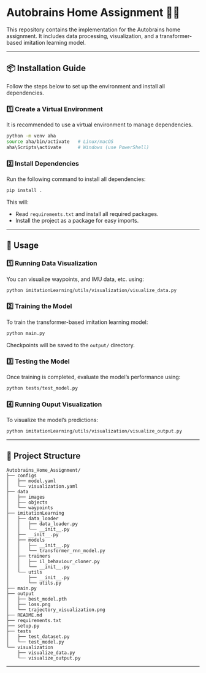 # Autobrains Home Assignment 🚗💡

This repository contains the implementation for the Autobrains home assignment. It includes data processing, visualization, and a transformer-based imitation learning model.

---

## 📦 **Installation Guide**
Follow the steps below to set up the environment and install all dependencies.

### **1️⃣ Create a Virtual Environment**
It is recommended to use a virtual environment to manage dependencies.

```bash
python -m venv aha
source aha/bin/activate   # Linux/macOS
aha\Scripts\activate      # Windows (use PowerShell)
```

### **2️⃣ Install Dependencies**
Run the following command to install all dependencies:

```bash
pip install .
```

This will:
- Read `requirements.txt` and install all required packages.
- Install the project as a package for easy imports.

---

## 🚀 **Usage**
### **1️⃣ Running Data Visualization**
You can visualize waypoints, and IMU data, etc. using:

```bash
python imitationLearning/utils/visualization/visualize_data.py 
```

### **2️⃣ Training the Model**
To train the transformer-based imitation learning model:

```bash
python main.py
```
Checkpoints will be saved to the `output/` directory.

### **3️⃣ Testing the Model**
Once training is completed, evaluate the model’s performance using:
```bash
python tests/test_model.py 
```

### **4️⃣ Running Ouput Visualization**
To visualize the model’s predictions:

```bash
python imitationLearning/utils/visualization/visualize_output.py
```

---

## 📁 **Project Structure**
```
Autobrains_Home_Assignment/
├── configs
│   ├── model.yaml
│   └── visualization.yaml
├── data
│   ├── images
│   ├── objects
│   └── waypoints
├── imitationLearning
│   ├── data_loader
│   │   ├── data_loader.py
│   │   └── __init__.py
│   ├── __init__.py
│   ├── models
│   │   ├── __init__.py
│   │   └── transformer_rnn_model.py
│   ├── trainers
│   │   ├── il_behaviour_cloner.py
│   │   └── __init__.py
│   └── utils
│       ├── __init__.py
│       └── utils.py
├── main.py
├── output
│   ├── best_model.pth
│   ├── loss.png
│   └── trajectory_visualization.png
├── README.md
├── requirements.txt
├── setup.py
├── tests
│   ├── test_dataset.py
│   └── test_model.py
└── visualization
    ├── visualize_data.py
    └── visualize_output.py
```

---
